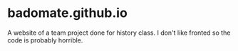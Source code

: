 # badomate.github.io
A website of a team project done for history class. I don't like fronted so the code is probably horrible.
